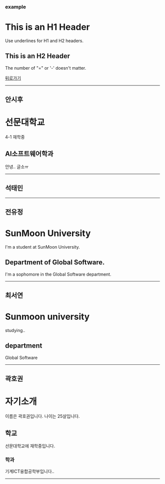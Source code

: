 ### example

This is an H1 Header  
=====  
Use underlines for H1 and H2 headers.  
  
  
This is an H2 Header  
-----  
The number of "=" or '-' doesn't matter.  

[뒤로가기](./README.md)

* * *
## 안시후
선문대학교  
===========  
4-1 재학중  
  
  
AI소프트웨어학과  
------  
안녕.. 글소ㅠ
  
  
  
_ _ _
## 석태민
  
_ _ _
## 전유정
SunMoon University
==========
I'm a student at SunMoon University.

Department of Global Software.
----------
I'm a sophomore in the Global Software department. 
_ _ _
## 최서연

Sunmoon university
=======
studying..

department
-----  
Global Software 
_ _ _
## 곽호권
  
# 자기소개
이름은 곽호권입니다.
나이는 25살입니다.
## 학교
선문대학교에 재학중입니다.
### 학과
기계ICT융합공학부입니다..
_ _ _

